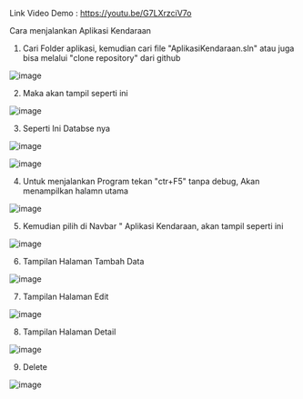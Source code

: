 Link Video Demo : https://youtu.be/G7LXrzciV7o

Cara menjalankan Aplikasi Kendaraan

1. Cari Folder aplikasi, kemudian cari file "AplikasiKendaraan.sln" atau juga bisa melalui "clone repository" dari github

![image](https://user-images.githubusercontent.com/63331958/192067998-3d32062b-69a1-41b1-b8e9-fac820db8034.png)

2. Maka akan tampil seperti ini

![image](https://user-images.githubusercontent.com/63331958/192068124-67d2ece1-da60-412b-9502-51bf1e1ac423.png)

3. Seperti Ini Databse nya 

![image](https://user-images.githubusercontent.com/63331958/192068227-99c5f62f-677d-444c-9ffe-972a741dfc42.png)

![image](https://user-images.githubusercontent.com/63331958/192068790-5a652720-0069-4af4-891c-5f9ce2ce611d.png)

4. Untuk menjalankan Program tekan "ctr+F5" tanpa debug, Akan menampilkan halamn utama

![image](https://user-images.githubusercontent.com/63331958/192068858-572a2410-c1ff-4dc2-8845-ddd826de8709.png)

5. Kemudian pilih di Navbar " Aplikasi Kendaraan, akan tampil seperti ini

![image](https://user-images.githubusercontent.com/63331958/192068899-f489d7a4-8826-4f78-b9b3-f4c7ca9b6ed3.png)

6. Tampilan Halaman Tambah Data

![image](https://user-images.githubusercontent.com/63331958/192069103-9278c050-7c02-43ec-9222-e3a710b09ee6.png)

7. Tampilan Halaman Edit

![image](https://user-images.githubusercontent.com/63331958/192069169-71819980-a5d0-44dc-a2be-02a5ee3d8030.png)

8. Tampilan Halaman Detail

![image](https://user-images.githubusercontent.com/63331958/192069257-1dfe63cf-3330-4c5a-a7de-6b40cbdfda08.png)

9. Delete

![image](https://user-images.githubusercontent.com/63331958/192069307-570a5382-73ed-43ba-8903-6b25b70419aa.png)
